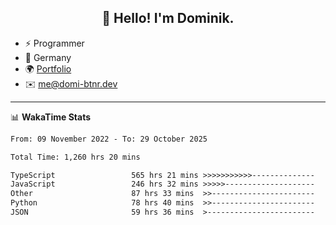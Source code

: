 <h2 align="center">👋 Hello! I'm Dominik.</h2>

- ⚡ Programmer
- 📍 Germany
- 🌍 [Portfolio](https://domi-btnr.dev)
- ✉️ [me@domi-btnr.dev](mailto://me@domi-btnr.dev)

---
📊 **WakaTime Stats**
<!--START_SECTION:waka-->

```txt
From: 09 November 2022 - To: 29 October 2025

Total Time: 1,260 hrs 20 mins

TypeScript                 565 hrs 21 mins >>>>>>>>>>>--------------   44.86 %
JavaScript                 246 hrs 32 mins >>>>>--------------------   19.56 %
Other                      87 hrs 33 mins  >>-----------------------   06.95 %
Python                     78 hrs 40 mins  >>-----------------------   06.24 %
JSON                       59 hrs 36 mins  >------------------------   04.73 %
```

<!--END_SECTION:waka-->
